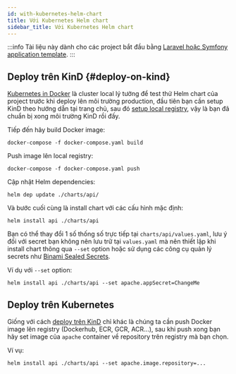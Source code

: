 ```yaml
---
id: with-kubernetes-helm-chart
title: Với Kubernetes Helm chart
sidebar_title: Với Kubernetes Helm chart
---
```


:::info
Tài liệu này dành cho các project bắt đầu bằng [Laravel hoặc Symfony application template](../02-installation/02-application-template.md).
:::

## Deploy trên KinD {#deploy-on-kind}

[Kubernetes in Docker](https://kind.sigs.k8s.io/) là cluster local lý tưởng để test thử Helm chart của project trước khi deploy lên môi trường production,
đầu tiên bạn cần setup KinD theo hướng dẫn tại trang chủ, sau đó [setup local registry](https://kind.sigs.k8s.io/docs/user/local-registry/), vậy
là bạn đã chuẩn bị xong môi trường KinD rồi đấy.

Tiếp đến hãy build Docker image:

```shell
docker-compose -f docker-compose.yaml build
```

Push image lên local registry:

```shell
docker-compose -f docker-compose.yaml push 
```

Cập nhật Helm dependencies:

```shell
helm dep update ./charts/api/
```

Và bước cuối cùng là install chart với các cấu hình mặc định:

```shell
helm install api ./charts/api
```

Bạn có thể thay đổi 1 số thống số trực tiếp tại `charts/api/values.yaml`, lưu ý đối với secret bạn không nên lưu trữ tại `values.yaml` mà nên
thiết lập khi install chart thông qua `--set` option hoặc sử dụng các công cụ quản lý secrets như [Binami Sealed Secrets](https://github.com/bitnami-labs/sealed-secrets).

Ví dụ với `--set` option:

```shell
helm install api ./charts/api --set apache.appSecret=ChangeMe
```

## Deploy trên Kubernetes

Giống với cách [deploy trên KinD](#deploy-on-kind) chỉ khác là chúng ta cần push Docker image lên registry (Dockerhub, ECR, GCR, ACR...),
sau khi push xong bạn hãy set image của `apache` container về repository trên registry mà bạn chọn.

Ví vụ:

```shell
helm install api ./charts/api --set apache.image.repository=...
```